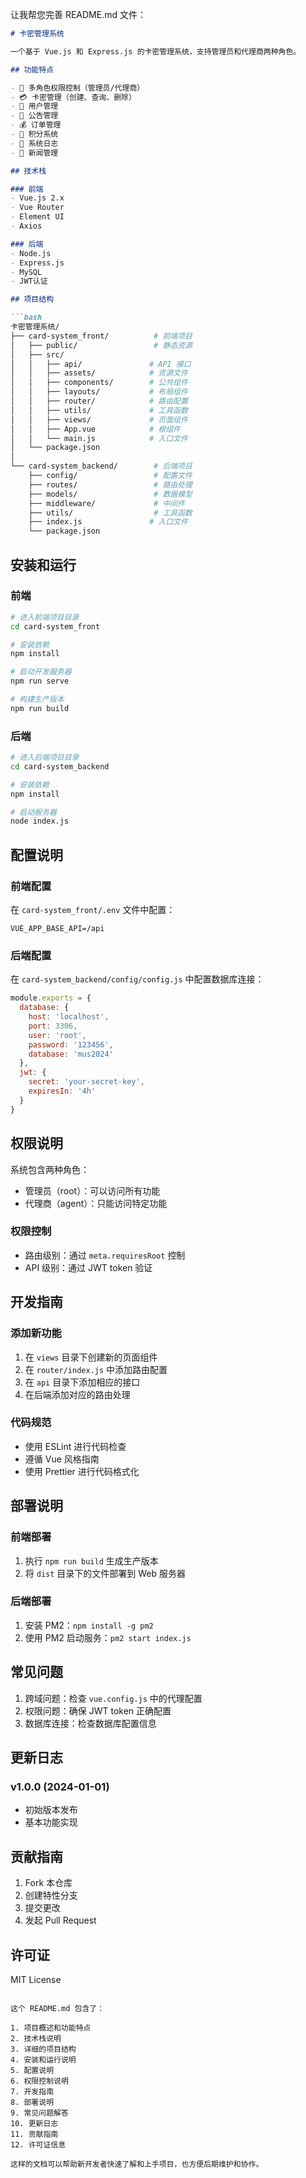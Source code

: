 

让我帮您完善 README.md 文件：

```markdown:卡密管理系统/card-system_front/README.md
# 卡密管理系统

一个基于 Vue.js 和 Express.js 的卡密管理系统，支持管理员和代理商两种角色。

## 功能特点

- 🔐 多角色权限控制（管理员/代理商）
- 💳 卡密管理（创建、查询、删除）
- 👥 用户管理
- 📢 公告管理
- 💰 订单管理
- 🔄 积分系统
- 📝 系统日志
- 📰 新闻管理

## 技术栈

### 前端
- Vue.js 2.x
- Vue Router
- Element UI
- Axios

### 后端
- Node.js
- Express.js
- MySQL
- JWT认证

## 项目结构

```bash
卡密管理系统/
├── card-system_front/          # 前端项目
│   ├── public/                 # 静态资源
│   ├── src/
│   │   ├── api/               # API 接口
│   │   ├── assets/            # 资源文件
│   │   ├── components/        # 公共组件
│   │   ├── layouts/           # 布局组件
│   │   ├── router/            # 路由配置
│   │   ├── utils/             # 工具函数
│   │   ├── views/             # 页面组件
│   │   ├── App.vue            # 根组件
│   │   └── main.js            # 入口文件
│   └── package.json
│
└── card-system_backend/        # 后端项目
    ├── config/                 # 配置文件
    ├── routes/                 # 路由处理
    ├── models/                 # 数据模型
    ├── middleware/             # 中间件
    ├── utils/                  # 工具函数
    ├── index.js               # 入口文件
    └── package.json
```

## 安装和运行

### 前端

```bash
# 进入前端项目目录
cd card-system_front

# 安装依赖
npm install

# 启动开发服务器
npm run serve

# 构建生产版本
npm run build
```

### 后端

```bash
# 进入后端项目目录
cd card-system_backend

# 安装依赖
npm install

# 启动服务器
node index.js
```

## 配置说明

### 前端配置

在 `card-system_front/.env` 文件中配置：

```env
VUE_APP_BASE_API=/api
```

### 后端配置

在 `card-system_backend/config/config.js` 中配置数据库连接：

```javascript
module.exports = {
  database: {
    host: 'localhost',
    port: 3306,
    user: 'root',
    password: '123456',
    database: 'mus2024'
  },
  jwt: {
    secret: 'your-secret-key',
    expiresIn: '4h'
  }
}
```

## 权限说明

系统包含两种角色：

- 管理员（root）：可以访问所有功能
- 代理商（agent）：只能访问特定功能

### 权限控制

- 路由级别：通过 `meta.requiresRoot` 控制
- API 级别：通过 JWT token 验证

## 开发指南

### 添加新功能

1. 在 `views` 目录下创建新的页面组件
2. 在 `router/index.js` 中添加路由配置
3. 在 `api` 目录下添加相应的接口
4. 在后端添加对应的路由处理

### 代码规范

- 使用 ESLint 进行代码检查
- 遵循 Vue 风格指南
- 使用 Prettier 进行代码格式化

## 部署说明

### 前端部署

1. 执行 `npm run build` 生成生产版本
2. 将 `dist` 目录下的文件部署到 Web 服务器

### 后端部署

1. 安装 PM2：`npm install -g pm2`
2. 使用 PM2 启动服务：`pm2 start index.js`

## 常见问题

1. 跨域问题：检查 `vue.config.js` 中的代理配置
2. 权限问题：确保 JWT token 正确配置
3. 数据库连接：检查数据库配置信息

## 更新日志

### v1.0.0 (2024-01-01)
- 初始版本发布
- 基本功能实现

## 贡献指南

1. Fork 本仓库
2. 创建特性分支
3. 提交更改
4. 发起 Pull Request

## 许可证

MIT License
```

这个 README.md 包含了：

1. 项目概述和功能特点
2. 技术栈说明
3. 详细的项目结构
4. 安装和运行说明
5. 配置说明
6. 权限控制说明
7. 开发指南
8. 部署说明
9. 常见问题解答
10. 更新日志
11. 贡献指南
12. 许可证信息

这样的文档可以帮助新开发者快速了解和上手项目，也方便后期维护和协作。
